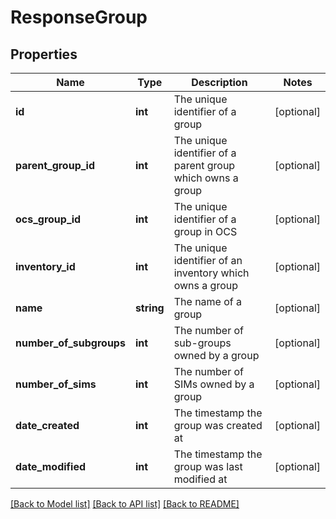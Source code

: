 # ResponseGroup

## Properties
Name | Type | Description | Notes
------------ | ------------- | ------------- | -------------
**id** | **int** | The unique identifier of a group | [optional] 
**parent_group_id** | **int** | The unique identifier of a parent group which owns a group | [optional] 
**ocs_group_id** | **int** | The unique identifier of a group in OCS | [optional] 
**inventory_id** | **int** | The unique identifier of an inventory which owns a group | [optional] 
**name** | **string** | The name of a group | [optional] 
**number_of_subgroups** | **int** | The number of sub-groups owned by a group | [optional] 
**number_of_sims** | **int** | The number of SIMs owned by a group | [optional] 
**date_created** | **int** | The timestamp the group was created at | [optional] 
**date_modified** | **int** | The timestamp the group was last modified at | [optional] 

[[Back to Model list]](../../README.md#documentation-for-models) [[Back to API list]](../../README.md#documentation-for-api-endpoints) [[Back to README]](../../README.md)

